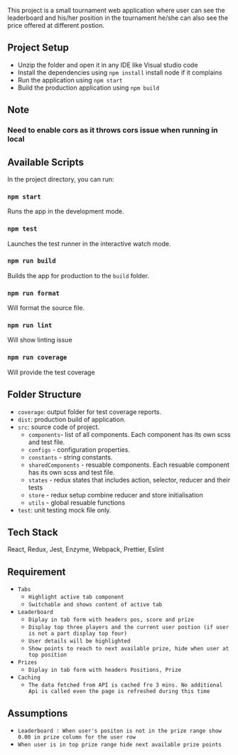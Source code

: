 This project is a small tournament web application where user can see the leaderboard and his/her position in the tournament
he/she can also see the price offered at different postion.

## Project Setup
- Unzip the folder and open it in any IDE like Visual studio code
- Install the dependencies using `npm install` install node if it complains
- Run the application using `npm start`
- Build the production application using `npm build`

## Note
### Need to enable cors as it throws cors issue when running in local


## Available Scripts

In the project directory, you can run:

### `npm start`

Runs the app in the development mode.

### `npm test`

Launches the test runner in the interactive watch mode.

### `npm run build`

Builds the app for production to the `build` folder.

### `npm run format`
Will format the source file.

### `npm run lint`
Will show linting issue

### `npm run coverage`
Will provide the test coverage

## Folder Structure


- `coverage`: output folder for test coverage reports.
- `dist`: production build of application.
- `src`: source code of project.
    - `components`- list of all components. Each component has its own scss and test file.
    - `configs` - configuration properties.
    - `constants` - string constants.
    - `sharedComponents` - resuable components. Each resuable component has its own scss and test file.
    - `states` - redux states that includes action, selector, reducer and their tests
    - `store` - redux setup combine reducer and store initialisation
    - `utils` - global resuable functions
- `test`: unit testing mock file only.

## Tech Stack
React, Redux, Jest, Enzyme, Webpack, Prettier, Eslint 

## Requirement
- `Tabs`
    - `Highlight active tab component`
    -  `Switchable and shows content of active tab`
- `Leaderboard`
    - `Diplay in tab form with headers pos, score and prize`
    - `Display top three players and the current user postion (if user is not a part display top four)`
    - `User details will be highlighted`
    - `Show points to reach to next available prize, hide when user at top position`
- `Prizes`
     - `Diplay in tab form with headers Positions, Prize`
- `Caching`
    - `The data fetched from API is cached fro 3 mins. No additional Api is called even the page is refreshed during this time`


## Assumptions
- `Leaderboard : When user's positon is not in the prize range show 0.00 in prize column for the user row`
- `When user is in top prize range hide next available prize points`